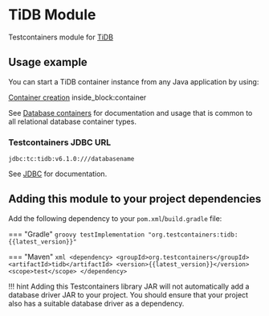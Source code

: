 # TiDB Module

Testcontainers module for [TiDB](https://hub.docker.com/r/pingcap/tidb)

## Usage example

You can start a TiDB container instance from any Java application by using:

<!--codeinclude-->
[Container creation](../../../modules/tidb/src/test/java/org/testcontainers/junit/tidb/SimpleTiDBTest.java) inside_block:container
<!--/codeinclude-->

See [Database containers](./index.md) for documentation and usage that is common to all relational database container types.

### Testcontainers JDBC URL

`jdbc:tc:tidb:v6.1.0:///databasename`

See [JDBC](./jdbc.md) for documentation.

## Adding this module to your project dependencies

Add the following dependency to your `pom.xml`/`build.gradle` file:

=== "Gradle"
    ```groovy
    testImplementation "org.testcontainers:tidb:{{latest_version}}"
    ```

=== "Maven"
    ```xml
    <dependency>
        <groupId>org.testcontainers</groupId>
        <artifactId>tidb</artifactId>
        <version>{{latest_version}}</version>
        <scope>test</scope>
    </dependency>
    ```

!!! hint
    Adding this Testcontainers library JAR will not automatically add a database driver JAR to your project. You should ensure that your project also has a suitable database driver as a dependency.
